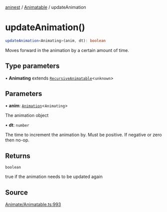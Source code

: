 [aninest](../../index.md) / [Animatable](../index.md) / updateAnimation

# updateAnimation()

```ts
updateAnimation<Animating>(anim, dt): boolean
```

Moves forward in the animation by a certain amount of time.

## Type parameters

• **Animating** extends [`RecursiveAnimatable`](../type-aliases/RecursiveAnimatable.md)\<`unknown`\>

## Parameters

• **anim**: [`Animation`](../type-aliases/Animation.md)\<`Animating`\>

The animation object

• **dt**: `number`

The time to increment the animation by. Must be positive. If negative or zero then no-op.

## Returns

`boolean`

true if the animation needs to be updated again

## Source

[Animate/Animatable.ts:993](https://github.com/zphrs/aninest/blob/9544357/src/Animate/Animatable.ts#L993)
